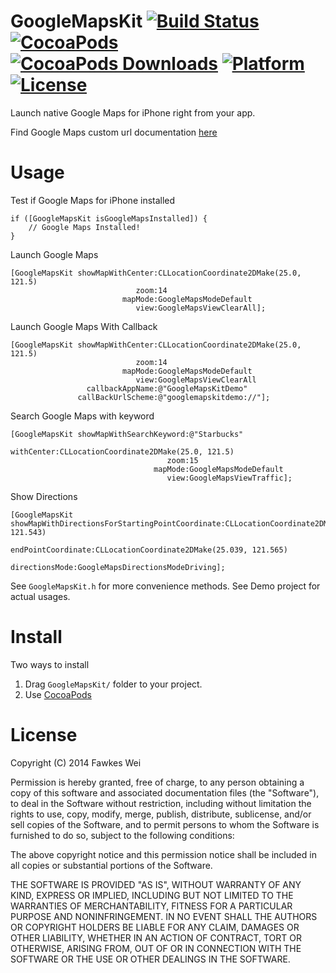 # GoogleMapsKit [![Build Status](https://travis-ci.org/fawkeswei/GoogleMapsKit.svg?branch=master)](https://travis-ci.org/fawkeswei/GoogleMapsKit) [![CocoaPods](https://img.shields.io/cocoapods/v/GoogleMapsKit.svg)](https://img.shields.io/cocoapods/v/GoogleMapsKit.svg) [![CocoaPods Downloads](https://img.shields.io/cocoapods/dt/GoogleMapsKit.svg)](https://img.shields.io/cocoapods/dt/GoogleMapsKit.svg) [![Platform](https://img.shields.io/cocoapods/p/GoogleMapsKit.svg?style=flat)](http://cocoadocs.org/docsets/GoogleMapsKit) [![License](https://img.shields.io/cocoapods/l/GoogleMapsKit.svg?style=flat-square)]()


Launch native Google Maps for iPhone right from your app.

Find Google Maps custom url documentation [here](https://developers.google.com/maps/documentation/ios/urlscheme) 


# Usage

Test if Google Maps for iPhone installed

	if ([GoogleMapsKit isGoogleMapsInstalled]) {
		// Google Maps Installed!
	}
    	
Launch Google Maps

	[GoogleMapsKit showMapWithCenter:CLLocationCoordinate2DMake(25.0, 121.5)
	                            zoom:14
	                         mapMode:GoogleMapsModeDefault
	                            view:GoogleMapsViewClearAll];

Launch Google Maps With Callback

	[GoogleMapsKit showMapWithCenter:CLLocationCoordinate2DMake(25.0, 121.5)
	                            zoom:14
	                         mapMode:GoogleMapsModeDefault
	                            view:GoogleMapsViewClearAll
	                 callbackAppName:@"GoogleMapsKitDemo"
	               callBackUrlScheme:@"googlemapskitdemo://"];

Search Google Maps with keyword

	[GoogleMapsKit showMapWithSearchKeyword:@"Starbucks"
	                             withCenter:CLLocationCoordinate2DMake(25.0, 121.5)
	                                   zoom:15
	                                mapMode:GoogleMapsModeDefault
	                                   view:GoogleMapsViewTraffic];

	
Show Directions

    [GoogleMapsKit showMapWithDirectionsForStartingPointCoordinate:CLLocationCoordinate2DMake(25.027, 121.543)
                                                endPointCoordinate:CLLocationCoordinate2DMake(25.039, 121.565)
                                                    directionsMode:GoogleMapsDirectionsModeDriving];


See `GoogleMapsKit.h` for more convenience methods. See Demo project for actual usages.

# Install

Two ways to install

1. Drag `GoogleMapsKit/` folder to your project.
2. Use [CocoaPods](https://github.com/CocoaPods/CocoaPods)


# License

Copyright (C) 2014 Fawkes Wei

Permission is hereby granted, free of charge, to any person obtaining a copy of
this software and associated documentation files (the "Software"), to deal in
the Software without restriction, including without limitation the rights to
use, copy, modify, merge, publish, distribute, sublicense, and/or sell copies of
the Software, and to permit persons to whom the Software is furnished to do so,
subject to the following conditions:

The above copyright notice and this permission notice shall be included in all
copies or substantial portions of the Software.

THE SOFTWARE IS PROVIDED "AS IS", WITHOUT WARRANTY OF ANY KIND, EXPRESS OR
IMPLIED, INCLUDING BUT NOT LIMITED TO THE WARRANTIES OF MERCHANTABILITY, FITNESS
FOR A PARTICULAR PURPOSE AND NONINFRINGEMENT. IN NO EVENT SHALL THE AUTHORS OR
COPYRIGHT HOLDERS BE LIABLE FOR ANY CLAIM, DAMAGES OR OTHER LIABILITY, WHETHER
IN AN ACTION OF CONTRACT, TORT OR OTHERWISE, ARISING FROM, OUT OF OR IN
CONNECTION WITH THE SOFTWARE OR THE USE OR OTHER DEALINGS IN THE SOFTWARE.
